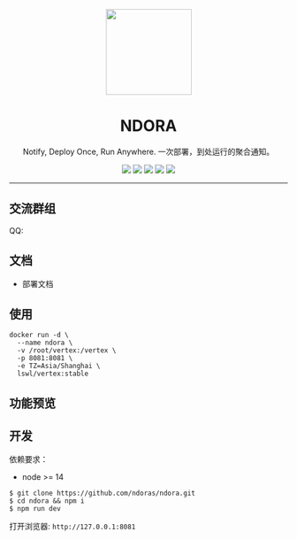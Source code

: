 <div align="center">
  <img src="/logo-nodra.png" width="155"/>
</div>
<div align="center">
  <h1 align="center">NDORA</h1>
  <p align="center">Notify, Deploy Once, Run Anywhere. 一次部署，到处运行的聚合通知。</p>
  <p align="center">
    <a href="https://github.com/ndoras/ndora"><img src="https://img.shields.io/github/stars/ndoras/ndora" /></a>
    <a href="https://github.com/ndoras/ndora"><img src="https://img.shields.io/github/license/ndoras/ndora"></a>
    <a href="https://github.com/ndoras/ndora"><img src="https://img.shields.io/github/languages/top/ndoras/ndora"></a>
    <a href="https://hub.docker.com/r/ndoras/ndora"><img src="https://img.shields.io/docker/pulls/ndoras/ndora.svg" /></a>
    <a href="https://hub.docker.com/r/ndoras/ndora"><img src="https://img.shields.io/docker/image-size/ndoras/ndora" /></a>
  </p>
</div>
<hr/>

## 交流群组
<p>QQ: </p>

## 文档

+ 部署文档

## 使用

```shell
docker run -d \
  --name ndora \
  -v /root/vertex:/vertex \
  -p 8081:8081 \
  -e TZ=Asia/Shanghai \
  lswl/vertex:stable
```

## 功能预览
## 开发

依赖要求：
+ node >= 14

```shell
$ git clone https://github.com/ndoras/ndora.git
$ cd ndora && npm i
$ npm run dev
```
打开浏览器: `http://127.0.0.1:8081`

## 

